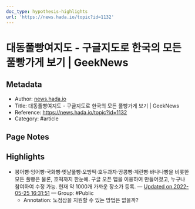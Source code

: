 ```yaml
---
doc_type: hypothesis-highlights
url: 'https://news.hada.io/topic?id=1132'
---
```


# 대동풀빵여지도 - 구글지도로 한국의 모든 풀빵가게 보기 | GeekNews

## Metadata
- Author: [news.hada.io]()
- Title: 대동풀빵여지도 - 구글지도로 한국의 모든 풀빵가게 보기 | GeekNews
- Reference: https://news.hada.io/topic?id=1132
- Category: #article

## Page Notes
## Highlights
- 붕어빵·잉어빵·국화빵·옛날풀빵·오방떡·호두과자·땅콩빵·계란빵·바나나빵을 비롯한 모든 풀빵은 물론, 호떡까지 한눈에. 구글 오픈 맵을 이용하여 만들어졌고, 누구나 참여하여 수정 가능. 현재 약 1000개 가까운 장소가 등록. — [Updated on 2022-05-25 16:31:51](https://hyp.is/re75Ptv8EeyzlJP7APbnKQ/news.hada.io/topic?id=1132) — Group: #Public
    - Annotation: 노점삼을 지원할 수 있는 방법은 없을까?


